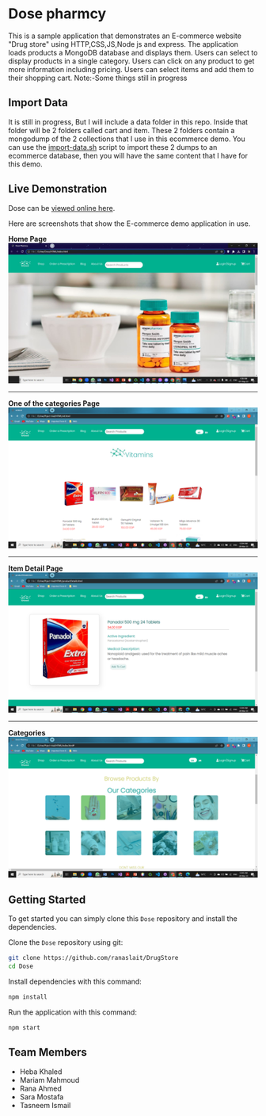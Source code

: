 
# Dose pharmcy

This is a sample application that demonstrates an E-commerce website "Drug store" using HTTP,CSS,JS,Node js and express. The application loads 
products a MongoDB database and displays them. Users can select to display products in a single category. Users can 
click on any product to get more information including pricing. Users can select items and 
add them to their shopping cart.
Note:-Some things still in progress

## Import Data
It is still in progress, But I will include a data folder in this repo. Inside that folder will be 2 folders called cart and item. These 2 folders contain a mongodump of the 2 collections that I use in this ecommerce demo. You can use the [import-data.sh](data/import-data.sh) script to import these 2 dumps to an ecommerce database, then you will have the same content that I have for this demo.

## Live Demonstration

Dose can be [viewed online here](https://heba79.github.io/Dose/HTML/).

Here are screenshots that show the E-commerce demo application in use.

**Home Page**
![Home Page](/public/IMAGES/HomePage.jpeg?raw=true "Optional Title")

---

**One of the categories Page**
![Category](/public/IMAGES/Category.png?raw=true "Optional Title")

---

**Item Detail Page**
![Item Detail](/public/IMAGES/productsDetails.png?raw=true "Optional Title")

---

**Categories**
![Categories](/public/IMAGES/Categories.png?raw=true "Optional Title")


## Getting Started
To get started  you can simply clone this `Dose` repository and install the dependencies.

Clone the `Dose` repository using git:

```bash
git clone https://github.com/ranaslait/DrugStore
cd Dose
```

Install dependencies with this command:
```bash
npm install
```

Run the application with this command:
```bash
npm start
```

## Team Members
* Heba Khaled
* Mariam Mahmoud
* Rana Ahmed
* Sara Mostafa
* Tasneem Ismail

